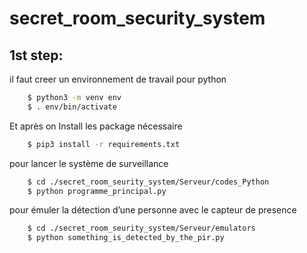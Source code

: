 # secret_room_security_system

## 1st step:
il faut creer un environnement de travail pour python
```bash	
	$ python3 -m venv env 
	$ . env/bin/activate
```
 
Et après on Install les package nécessaire
```bash	
	$ pip3 install -r requirements.txt 
```
pour lancer le système de surveillance 
```bash	
	$ cd ./secret_room_seurity_system/Serveur/codes_Python	
	$ python programme_principal.py
```

pour émuler la détection d’une personne avec le capteur de presence 
```bash	
	$ cd ./secret_room_seurity_system/Serveur/emulators
	$ python something_is_detected_by_the_pir.py
```
